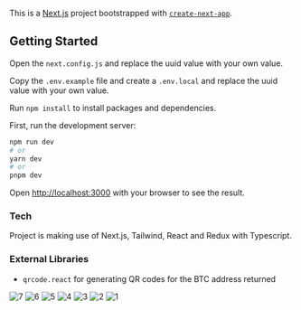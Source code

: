 This is a [Next.js](https://nextjs.org/) project bootstrapped with [`create-next-app`](https://github.com/vercel/next.js/tree/canary/packages/create-next-app).

## Getting Started

Open the `next.config.js` and replace the uuid value with your own value.

Copy the `.env.example` file and create a `.env.local` and replace the uuid value with your own value.

Run `npm install` to install packages and dependencies.

First, run the development server:

```bash
npm run dev
# or
yarn dev
# or
pnpm dev
```

Open [http://localhost:3000](http://localhost:3000) with your browser to see the result.

### Tech

Project is making use of Next.js, Tailwind, React and Redux with Typescript.

### External Libraries

- `qrcode.react` for generating QR codes for the BTC address returned

![7](https://github.com/hanielchids/frontend-app/assets/51701270/7fcb2a8c-5e6a-49d8-ab04-d02ff1a220e7)
![6](https://github.com/hanielchids/frontend-app/assets/51701270/67bf474e-a667-4fb8-a4a3-674ff631c6eb)
![5](https://github.com/hanielchids/frontend-app/assets/51701270/f8490f63-b253-4e6d-96fa-c1ca05212caa)
![4](https://github.com/hanielchids/frontend-app/assets/51701270/b9b017b3-0b6c-4582-8f2d-45ccaa0aa9f1)
![3](https://github.com/hanielchids/frontend-app/assets/51701270/64d72b55-419a-4f05-8270-00d3fa4afeb0)
![2](https://github.com/hanielchids/frontend-app/assets/51701270/3a087e40-8a32-477a-a9df-ab2b0c3368ac)
![1](https://github.com/hanielchids/frontend-app/assets/51701270/7c7eba30-1c96-4af4-9609-100f23ffd13b)

